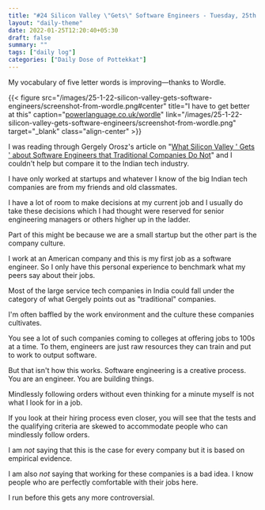 ```yaml
---
title: "#24 Silicon Valley \"Gets\" Software Engineers - Tuesday, 25th January 2022"
layout: "daily-theme"
date: 2022-01-25T12:20:40+05:30
draft: false
summary: ""
tags: ["daily log"]
categories: ["Daily Dose of Pottekkat"]
---
```


My vocabulary of five letter words is improving—thanks to Wordle.

{{< figure src="/images/25-1-22-silicon-valley-gets-software-engineers/screenshot-from-wordle.png#center" title="I have to get better at this" caption="[powerlanguage.co.uk/wordle](https://www.powerlanguage.co.uk/wordle/)" link="/images/25-1-22-silicon-valley-gets-software-engineers/screenshot-from-wordle.png" target="_blank" class="align-center" >}}

I was reading through Gergely Orosz's article on "[What Silicon Valley ' Gets ' about Software Engineers that Traditional Companies Do Not](https://blog.pragmaticengineer.com/what-silicon-valley-gets-right-on-software-engineers/)" and I couldn't help but compare it to the Indian tech industry.

I have only worked at startups and whatever I know of the big Indian tech companies are from my friends and old classmates.

I have a lot of room to make decisions at my current job and I usually do take these decisions which I had thought were reserved for senior engineering managers or others higher up in the ladder.

Part of this might be because we are a small startup but the other part is the company culture.

I work at an American company and this is my first job as a software engineer. So I only have this personal experience to benchmark what my peers say about their jobs.

Most of the large service tech companies in India could fall under the category of what Gergely points out as "traditional" companies.

I'm often baffled by the work environment and the culture these companies cultivates.

You see a lot of such companies coming to colleges at offering jobs to 100s at a time. To them, engineers are just raw resources they can train and put to work to output software.

But that isn't how this works. Software engineering is a creative process. You are an engineer. You are building things.

Mindlessly following orders without even thinking for a minute myself is not what I look for in a job.

If you look at their hiring process even closer, you will see that the tests and the qualifying criteria are skewed to accommodate people who can mindlessly follow orders.

I am _not_ saying that this is the case for every company but it is based on empirical evidence.

I am also _not_ saying that working for these companies is a bad idea. I know people who are perfectly comfortable with their jobs here.

I run before this gets any more controversial.
